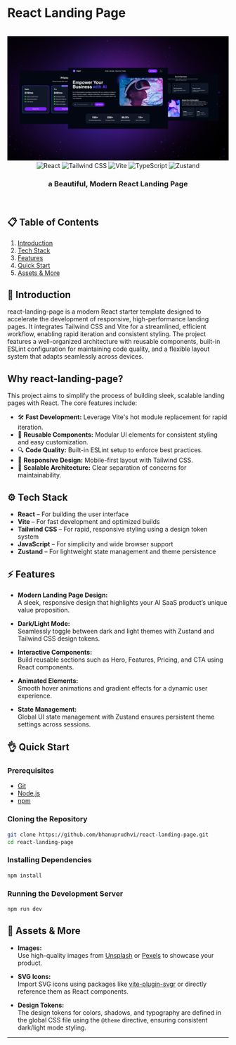 # React Landing Page

<div align="center">
  <br />
    <img src="./public/assets/banner.png" alt="Project Banner">
  <br />
  <div>
    <img src="https://img.shields.io/badge/-React-61DAFB?style=for-the-badge&logo=react&logoColor=black" alt="React" />
    <img src="https://img.shields.io/badge/-TailwindCSS-06B6D4?style=for-the-badge&logo=tailwindcss" alt="Tailwind CSS" />
    <img src="https://img.shields.io/badge/-Vite-646CFF?style=for-the-badge&logo=vite&logoColor=white" alt="Vite" />
    <img src="https://img.shields.io/badge/-JavaScript-3178C6?style=for-the-badge&logo=typescript" alt="TypeScript" />
    <img src="https://img.shields.io/badge/-Zustand-000?style=for-the-badge" alt="Zustand" />
  </div>
  <h3 align="center">a Beautiful, Modern React Landing Page</h3>
  <br />
</div>

## 📋 Table of Contents

1. [Introduction](#introduction)
2. [Tech Stack](#tech-stack)
3. [Features](#features)
4. [Quick Start](#quick-start)
5. [Assets & More](#assets--more)

## 🚀 Introduction

react-landing-page is a modern React starter template designed to accelerate the development of responsive, high-performance landing pages. It integrates Tailwind CSS and Vite for a streamlined, efficient workflow, enabling rapid iteration and consistent styling. The project features a well-organized architecture with reusable components, built-in ESLint configuration for maintaining code quality, and a flexible layout system that adapts seamlessly across devices.

## Why react-landing-page?

This project aims to simplify the process of building sleek, scalable landing pages with React. The core features include:

<ul class="list-disc pl-4 my-0">
<li class="my-0">🛠️ <strong>Fast Development:</strong> Leverage Vite's hot module replacement for rapid iteration.</li>
<li class="my-0">🎨 <strong>Reusable Components:</strong> Modular UI elements for consistent styling and easy customization.</li>
<li class="my-0">🔍 <strong>Code Quality:</strong> Built-in ESLint setup to enforce best practices.</li>
<li class="my-0">📱 <strong>Responsive Design:</strong> Mobile-first layout with Tailwind CSS.</li>
<li class="my-0">🚀 <strong>Scalable Architecture:</strong> Clear separation of concerns for maintainability.</li>
</ul>

## ⚙️ Tech Stack

- **React** – For building the user interface
- **Vite** – For fast development and optimized builds
- **Tailwind CSS** – For rapid, responsive styling using a design token system
- **JavaScript** – For simplicity and wide browser support
- **Zustand** – For lightweight state management and theme persistence

## ⚡️ Features

- **Modern Landing Page Design:**  
  A sleek, responsive design that highlights your AI SaaS product’s unique value proposition.

- **Dark/Light Mode:**  
  Seamlessly toggle between dark and light themes with Zustand and Tailwind CSS design tokens.

- **Interactive Components:**  
  Build reusable sections such as Hero, Features, Pricing, and CTA using React components.

- **Animated Elements:**  
  Smooth hover animations and gradient effects for a dynamic user experience.

- **State Management:**  
  Global UI state management with Zustand ensures persistent theme settings across sessions.

## 👌 Quick Start

### Prerequisites

- [Git](https://git-scm.com/)
- [Node.js](https://nodejs.org/en/)
- [npm](https://www.npmjs.com/)

### Cloning the Repository

```bash
git clone https://github.com/bhanuprudhvi/react-landing-page.git
cd react-landing-page
```

### Installing Dependencies

```bash
npm install
```

### Running the Development Server

```bash
npm run dev
```

## 🎨 Assets & More

- **Images:**  
  Use high-quality images from [Unsplash](https://unsplash.com/) or [Pexels](https://www.pexels.com/) to showcase your product.

- **SVG Icons:**  
  Import SVG icons using packages like [vite-plugin-svgr](https://github.com/pd4d10/vite-plugin-svgr) or directly reference them as React components.

- **Design Tokens:**  
  The design tokens for colors, shadows, and typography are defined in the global CSS file using the `@theme` directive, ensuring consistent dark/light mode styling.

---
